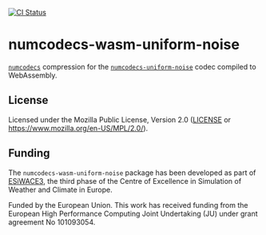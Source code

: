 [![CI Status]][workflow]

[CI Status]: https://img.shields.io/github/actions/workflow/status/juntyr/numcodecs-rs/ci.yml?branch=main
[workflow]: https://github.com/juntyr/numcodecs-rs/actions/workflows/ci.yml?query=branch%3Amain

# numcodecs-wasm-uniform-noise

[`numcodecs`] compression for the [`numcodecs-uniform-noise`] codec compiled to WebAssembly.

[`numcodecs`]: https://numcodecs.readthedocs.io/en/stable/
[`numcodecs-uniform-noise`]: https://docs.rs/numcodecs-uniform-noise/

## License

Licensed under the Mozilla Public License, Version 2.0 ([LICENSE](LICENSE) or https://www.mozilla.org/en-US/MPL/2.0/).

## Funding

The `numcodecs-wasm-uniform-noise` package has been developed as part of [ESiWACE3](https://www.esiwace.eu), the third phase of the Centre of Excellence in Simulation of Weather and Climate in Europe.

Funded by the European Union. This work has received funding from the European High Performance Computing Joint Undertaking (JU) under grant agreement No 101093054.
